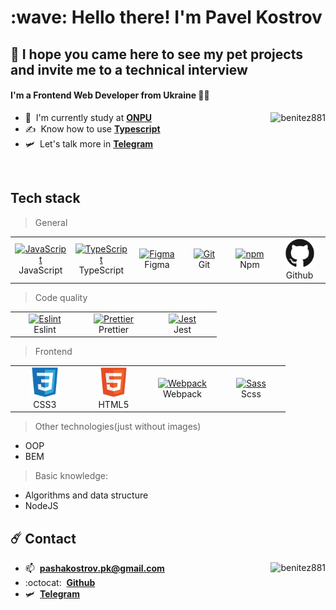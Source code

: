<h1 align="left">:wave: Hello there! I'm Pavel Kostrov</h1>
<h2 align="left">💾 I hope you came here to see my pet projects and invite me to a technical interview</h2>

<h4 align="left">I'm a Frontend Web Developer from Ukraine 💛💙</h4>

<a href="#benitez881-title">
  <img src="https://github-readme-stats.vercel.app/api?username=benitez881&show_icons=true&theme=react&count_private=true&include_all_commits=true" alt="benitez881" align="right" />
</a>

- :office: &nbsp;I'm currently study at **[ONPU](https://op.edu.ua/)**
- :writing_hand: &nbsp;Know how to use **[Typescript](https://www.typescriptlang.org/)**
- :small_airplane: &nbsp;Let's talk more in **[Telegram](https://t.me/benitez881)**

<br>

<h2 align="left" id="benitez881-stack">Tech stack</h2>

>  General
 
<table width='100%'>
  <tr>
    <td align="center" width="96">
      <a href="#benitez881-stack">
        <img src="https://upload.wikimedia.org/wikipedia/commons/thumb/9/99/Unofficial_JavaScript_logo_2.svg/1024px-Unofficial_JavaScript_logo_2.svg.png" width="48" height="48" alt="JavaScript" />
      </a>
      <br>JavaScript
    </td>
    <td align="center" width="96">
      <a href="#benitez881-stack">
        <img src="https://upload.wikimedia.org/wikipedia/commons/thumb/4/4c/Typescript_logo_2020.svg/1200px-Typescript_logo_2020.svg.png" width="48" height="48" alt="TypeScript"         />
      </a>
      <br>TypeScript
    </td>
    <td align="center" width="96">
      <a href="#benitez881-stack" >
        <img src="https://upload.wikimedia.org/wikipedia/commons/3/33/Figma-logo.svg" width="45" height="45" alt="Figma" />
      </a>
      <br>Figma
    </td>
    <td align="center" width="96">
      <a href="#benitez881-stack" >
        <img src="https://upload.wikimedia.org/wikipedia/commons/thumb/3/3f/Git_icon.svg/1200px-Git_icon.svg.png" width="48" height="48" alt="Git" />
      </a>
      <br>Git
    </td>
    <td align="center" width="96"> 
      <a href="#benitez881-stack" >
        <img src="https://brandeps.com/icon-download/N/Npm-icon-vector-05.svg" width="48" height="48" alt="npm" />
      </a>
      <br>Npm
    </td>
     <td align="center" width="96"> 
      <a href="#benitez881-stack" >
        <img src="https://github.com/devicons/devicon/blob/master/icons/github/github-original.svg" width="48" height="48" alt="github" />
      </a>
      <br>Github
    </td>
  </tr> 
</table>

>  Code quality

<table width='100%'>
  <tr>
     <td align="center" width="96">
      <a href="#benitez881-stack">
        <img src="https://brandeps.com/icon-download/E/Eslint-icon-vector-02.svg" width="48" height="48" alt="Eslint" />
      </a>
      <br>Eslint
    </td>
    <td align="center" width="96">
      <a href="#benitez881-stack">
        <img src="https://brandeps.com/icon-download/P/Prettier-icon-vector-02.svg" width="48" height="48" alt="Prettier" />
      </a>
      <br>Prettier
    </td>
    <td align="center" width="96"> 
      <a href="#benitez881-stack" >
        <img src="https://brandeps.com/icon-download/J/Jest-icon-vector-02.svg" width="48" height="48" alt="Jest" />
      </a>
      <br>Jest
    </td>
  </tr> 
</table>

>  Frontend
 
<table width='100%'>
  <tr>
     <td align="center" width="96"> 
      <a href="#benitez881-stack" >
        <img src="https://github.com/devicons/devicon/blob/master/icons/css3/css3-original.svg" width="48" height="48" alt="css3" />
      </a>
      <br>CSS3
    </td>
  <td align="center" width="96">
      <a href="#benitez881-stack">
        <img src="https://github.com/devicons/devicon/blob/master/icons/html5/html5-original.svg" width="48" height="48" alt="Html5" />
      </a>
      <br>HTML5
    </td>
    <td align="center" width="96"> 
      <a href="#benitez881-stack" >
        <img src="https://brandeps.com/icon-download/W/Webpack-icon-vector-02.svg" width="48" height="48" alt="Webpack" />
      </a>
      <br>Webpack
    </td>
    <td align="center" width="96">
      <a href="#benitez881-stack">
        <img src="https://brandeps.com/icon-download/S/Sass-icon-vector-04.svg" width="48" height="48" alt="Sass" />
      </a>
      <br>Scss
    </td>
  </tr> 

</table>

>  Other technologies(just without images)

- OOP
- BEM

> Basic knowledge:

- Algorithms and data structure
- NodeJS

## :comet: Contact
<a href="#benitez881-title">
  <img align="right" src="https://github-readme-stats.vercel.app/api/top-langs?username=benitez881&show_icons=true&locale=en&layout=compact&theme=react" alt="benitez881" />
</a>

- 📫 &nbsp;**pashakostrov.pk@gmail.com**
- :octocat: &nbsp;**[Github](https://github.com/benitez881)**
- :small_airplane: &nbsp;**[Telegram](https://t.me/benitez881)**

<br>


<!--

I stole it from )) https://github.com/debabin/debabin

**benitez881/benitez881** is a ✨ _special_ ✨ repository because its `README.md` (this file) appears on your GitHub profile.

Here are some ideas to get you started:

- 🔭 I’m currently working on ...
- 🌱 I’m currently learning ...
- 👯 I’m looking to collaborate on ...
- 🤔 I’m looking for help with ...
- 💬 Ask me about ...
- 📫 How to reach me: ...
- 😄 Pronouns: ...
- ⚡ Fun fact: ...
-->
